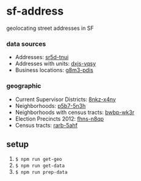 # sf-address
geolocating street addresses in SF

### data sources
- Addresses: [sr5d-tnui](https://data.sfgov.org/Geographic-Locations-and-Boundaries/Addresses-Enterprise-Addressing-System/sr5d-tnui)
- Addresses with units: [dxjs-vqsy](https://data.sfgov.org/Geographic-Locations-and-Boundaries/Addresses-with-Units-Enterprise-Addressing-System-/dxjs-vqsy)
- Business locations: [g8m3-pdis](https://data.sfgov.org/Economy-and-Community/Registered-Business-Locations-San-Francisco/g8m3-pdis)

### geographic
- Current Supervisor Districts: [8nkz-x4ny](https://data.sfgov.org/Geographic-Locations-and-Boundaries/Current-Supervisor-Districts/8nkz-x4ny)
- Neighborhoods: [p5b7-5n3h](https://data.sfgov.org/Geographic-Locations-and-Boundaries/Analysis-Neighborhoods/p5b7-5n3h)
- Neighborhoods with census tracts: [bwbp-wk3r](https://data.sfgov.org/Geographic-Locations-and-Boundaries/Analysis-Neighborhoods-2010-census-tracts-assigned/bwbp-wk3r)
- Election Precincts 2012: [fhns-n8qp](https://data.sfgov.org/City-Management-and-Ethics/Election-Precincts-Current-Defined-2012/fhns-n8qp)
- Census tracts: [rarb-5ahf](https://data.sfgov.org/Geographic-Locations-and-Boundaries/Census-2010-Tracts-for-San-Francisco/rarb-5ahf)

## setup
1. `$ npm run get-geo`
1. `$ npm run get-data`
1. `$ npm run prep-data`

